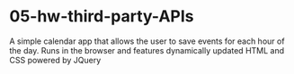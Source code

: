 # 05-hw-third-party-APIs
A simple calendar app that allows the user to save events for each hour of the day. Runs in the browser and features dynamically updated HTML and CSS powered by JQuery
